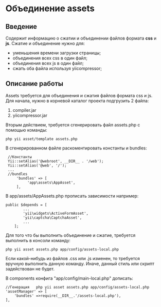 Объединение assets
==================

Введение
--------
Содержит информацию о сжатии и объединении файлов формата **css** и **js**. 
Сжатие и объединение нужно для:
* уменьшения времени загрузки страницы;
* объединения всех css в один файл;
* объединения всех js в один файл;
* сжать оба файла используя yiicompressor;


Описание работы
----------------
Assets требуется для объединения и сжатия файлов формата css и js.
Для начала, нужно в корневой каталог проекта подгрузить 2 файла:
1. compiler.jar
2. yiicompressor.jar

Вторым действием, требуется сгенерировать файл assets.php с помощью команды:

    php yii asset/template assets.php
    
В сгенерированном файле раскоментировать константы и bundles:
    
     //Константы
     Yii::setAlias('@webroot', __DIR__ . '/web'); 
     Yii::setAlias('@web', '/'); 
     ...
     //bundles
         'bundles' => [ 
              'app\assets\AppAsset', 
         ], 
        
В app/assets/AppAssets.php прописать зависимости например:

    public $depends = [ 
            ...
            'yii\widgets\ActiveFormAsset', 
            'yii\captcha\CaptchaAsset', 
            ...
        ]; 

Для того что бы выполнить объединение и сжатие, требуется выполнить в консоли команду:

    php yii asset assets.php app/config/assets-local.php
    
Если какой-нибудь из файлов .css или .js изменен, то требуется вручную выполнить данную команду.
Иначе, данный стиль или скрипт задействован не будет.

В components конфига "app/config/main-local.php" дописать: 
     
    //Генерация   php yii asset assets.php app/config/assets-local.php
    'assetManager' => [
        'bundles' =>require(__DIR__.'/assets-local.php'),
    ],
